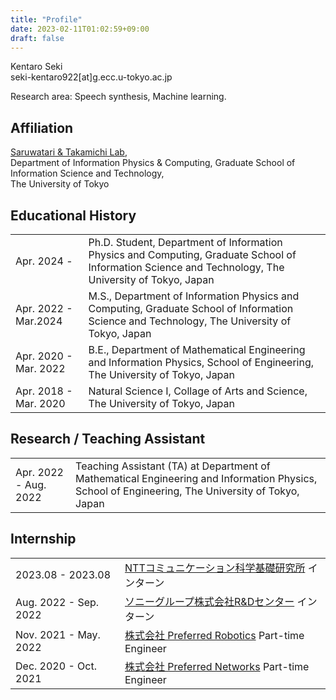 ```yaml
---
title: "Profile"
date: 2023-02-11T01:02:59+09:00
draft: false
---
```


Kentaro Seki\
seki-kentaro922[at]g.ecc.u-tokyo.ac.jp

Research area: Speech synthesis, Machine learning.

## Affiliation

[Saruwatari & Takamichi Lab](https://www.sp.ipc.i.u-tokyo.ac.jp/index-en),  
Department of Information Physics & Computing,
Graduate School of Information Science and Technology,  
The University of Tokyo

## Educational History

|                       |                                                                                                                                                       |
| :-------------------- | :---------------------------------------------------------------------------------------------------------------------------------------------------- |
| Apr. 2024 -           | Ph.D. Student, Department of Information Physics and Computing, Graduate School of Information Science and Technology, The University of Tokyo, Japan |
| Apr. 2022 - Mar.2024  | M.S., Department of Information Physics and Computing, Graduate School of Information Science and Technology, The University of Tokyo, Japan          |
| Apr. 2020 - Mar. 2022 | B.E., Department of Mathematical Engineering and Information Physics, School of Engineering, The University of Tokyo, Japan                           |
| Apr. 2018 - Mar. 2020 | Natural Science I, Collage of Arts and Science, The University of Tokyo, Japan                                                                        |

## Research / Teaching Assistant

|                   |                                                               |
| :---------------- | :------------------------------------------------------------ |
| Apr. 2022 - Aug. 2022 | Teaching Assistant (TA) at Department of Mathematical Engineering and Information Physics, School of Engineering, The University of Tokyo, Japan |

## Internship

|                   |                                                                                            |
| :---------------- | :----------------------------------------------------------------------------------------- |
| 2023.08 - 2023.08 | [NTTコミュニケーション科学基礎研究所](https://www.rd.ntt/cs/) インターン                   |
| Aug. 2022 - Sep. 2022 | [ソニーグループ株式会社R&Dセンター](https://www.sony.com/ja/SonyInfo/research/) インターン |
| Nov. 2021 - May. 2022 | [株式会社 Preferred Robotics](https://www.pfrobotics.jp/) Part-time Engineer                |
| Dec. 2020 - Oct. 2021 | [株式会社 Preferred Networks](https://www.preferred.jp/ja/) Part-time Engineer             |

